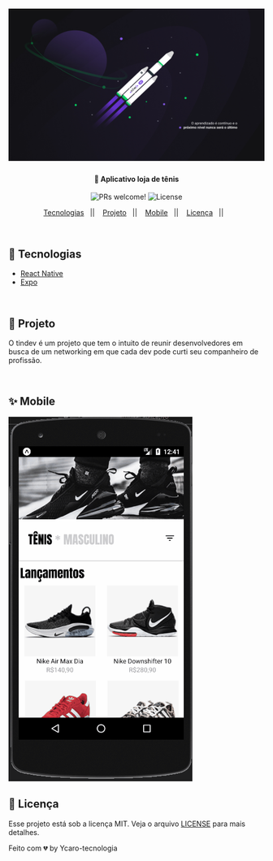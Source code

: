 <h1 align="center">
  <img  alt="loja"  title="#delicinha" src=".github/logo.jpg" width="1280px" height="300" />
  
  <h4 align="center">
      💎 Aplicativo loja de tênis
  </h4>
  
  <p align="center">
    <img src="https://img.shields.io/static/v1?label=PRs&message=welcome&color=7159c1&labelColor=000000" alt="PRs welcome!" />
  

   <img alt="License" src="https://img.shields.io/static/v1?label=license&message=MIT&color=7159c1&labelColor=000000">
  
  </p>  
  
  <p align="center">
    <a href="#-tecnologias">Tecnologias</a>&nbsp;&nbsp;&nbsp;||&nbsp;&nbsp;&nbsp;
    <a href="#-projeto">Projeto</a>&nbsp;&nbsp;&nbsp;||&nbsp;&nbsp;&nbsp;
    <a href="#-mobile">Mobile</a>&nbsp;&nbsp;&nbsp;||&nbsp;&nbsp;&nbsp;
    <a href="#-licença">Licença</a>&nbsp;&nbsp;&nbsp;||&nbsp;&nbsp;&nbsp;
  </p>
  
  
<br>


## 🎇 Tecnologias
  

- [React Native](https://facebook.github.io/react-native/)
- [Expo](https://expo.io/)

<br>

## 💎 Projeto

<p>O tindev é um projeto que tem o intuito de reunir desenvolvedores em busca de um networking em que cada dev pode curti seu companheiro de profissão.</p>


<br>
  

## ✨ Mobile

<img  alt="tindev" title="#delicinha"  src=  "/.github/mobile.gif" />




## 🧾 Licença

Esse projeto está sob a licença MIT. Veja o arquivo [LICENSE](LICENSE.md) para mais detalhes.


Feito com 💔 by Ycaro-tecnologia